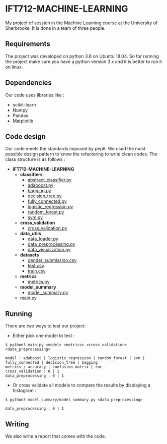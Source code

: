 # IFT712-MACHINE-LEARNING

My project of session in the Machine Learning course at the University of Sherbrooke. It is done in a team of three people.


## Requirements

The project was developed on python 3.6 on Ubuntu 18.04. So for running the project make sure you have a python version 3.x and it is better to run it on linux.

## Dependencies

Our code uses libraries like :
* scikit-learn
* Numpy
* Pandas
* Matplotlib

## Code design

Our code meets the standards imposed by pep8. We used the most possible design pattern to know the refactoring to write clean codes. The class structure is as follows :

- __IFT712\-MACHINE\-LEARNING__
   - __classifiers__
     - [abstract\_classifier.py](classifiers/abstract_classifier.py)
     - [adaboost.py](classifiers/adaboost.py)
     - [bagging.py](classifiers/bagging.py)
     - [decision\_tree.py](classifiers/decision_tree.py)
     - [fully\_connected.py](classifiers/fully_connected.py)
     - [logistic\_regression.py](classifiers/logistic_regression.py)
     - [random\_forest.py](classifiers/random_forest.py)
     - [svm.py](classifiers/svm.py)
   - __cross\_validation__
     - [cross\_validation.py](cross_validation/cross_validation.py)
   - __data\_utils__
     - [data\_loader.py](data_utils/data_loader.py)
     - [data\_preprocessing.py](data_utils/data_preprocessing.py)
     - [data\_visualization.py](data_utils/data_visualization.py)
   - __datasets__
     - [gender\_submission.csv](datasets/gender_submission.csv)
     - [test.csv](datasets/test.csv)
     - [train.csv](datasets/train.csv)
   - __metrics__
     - [metrics.py](metrics/metrics.py)
   - __model\_summary__
     - [model\_summary.py](model_summary/model_summary.py)
   - [main.py](main.py)


## Running

There are two ways to test our project:

* Either pick one model to test :

```console
$ python3 main.py <model> <metrics> <cross_validation> <data_preprocessing>

model : adaboost | logistic_regression | random_forest | svm | fully_connected | decision_tree | bagging
metrics : accuracy | confusion_matrix | roc
cross_validation : 0 | 1
data_preprocessing : 0 | 1
```
* Or cross validate all models to compare the results by displaying a histogram :

```console
$ python3 model_summary/model_summary.py <data_preprocessing>

data_preprocessing : 0 | 1
```

## Writing

We also write a report that comes with the code.
